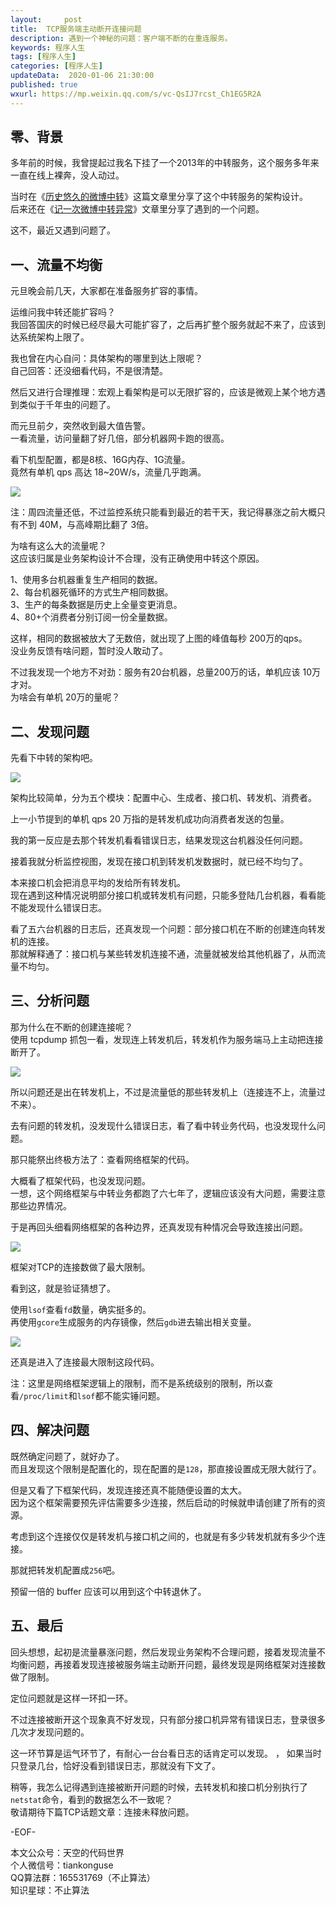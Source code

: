 ```yaml
---   
layout:     post  
title:  TCP服务端主动断开连接问题  
description: 遇到一个神秘的问题：客户端不断的在重连服务。  
keywords: 程序人生  
tags: [程序人生]    
categories: [程序人生]  
updateData:  2020-01-06 21:30:00  
published: true  
wxurl: https://mp.weixin.qq.com/s/vc-QsIJ7rcst_Ch1EG5R2A  
---  
```



## 零、背景  


多年前的时候，我曾提起过我名下挂了一个2013年的中转服务，这个服务多年来一直在线上裸奔，没人动过。  


当时在《[历史悠久的微博中转](https://mp.weixin.qq.com/s/pMOkTI3AQH227efc6mbWow)》这篇文章里分享了这个中转服务的架构设计。  
后来还在《[记一次微博中转异常](https://mp.weixin.qq.com/s/EOp9VRFKJIxJ7EFBnSFUIQ)》文章里分享了遇到的一个问题。  


这不，最近又遇到问题了。  


## 一、流量不均衡  


元旦晚会前几天，大家都在准备服务扩容的事情。  


运维问我中转还能扩容吗？  
我回答国庆的时候已经尽最大可能扩容了，之后再扩整个服务就起不来了，应该到达系统架构上限了。  


我也曾在内心自问：具体架构的哪里到达上限呢？  
自己回答：还没细看代码，不是很清楚。  


然后又进行合理推理：宏观上看架构是可以无限扩容的，应该是微观上某个地方遇到类似于千年虫的问题了。  


而元旦前夕，突然收到最大值告警。  
一看流量，访问量翻了好几倍，部分机器网卡跑的很高。  


看下机型配置，都是8核、16G内存、1G流量。  
竟然有单机 qps 高达 18~20W/s，流量几乎跑满。  


![](http://res.tiankonguse.com/images/2020/01/06/001.png)  


注：周四流量还低，不过监控系统只能看到最近的若干天，我记得暴涨之前大概只有不到 40M，与高峰期比翻了 3倍。  


为啥有这么大的流量呢？  
这应该归属是业务架构设计不合理，没有正确使用中转这个原因。  


1、使用多台机器重复生产相同的数据。  
2、每台机器死循环的方式生产相同数据。  
3、生产的每条数据是历史上全量变更消息。  
4、80+个消费者分别订阅一份全量数据。  


这样，相同的数据被放大了无数倍，就出现了上图的峰值每秒 200万的qps。  
没业务反馈有啥问题，暂时没人敢动了。  


不过我发现一个地方不对劲：服务有20台机器，总量200万的话，单机应该 10万才对。  
为啥会有单机 20万的量呢？  


## 二、发现问题  


先看下中转的架构吧。  


![](http://res.tiankonguse.com/images/2020/01/06/002.png)  


架构比较简单，分为五个模块：配置中心、生成者、接口机、转发机、消费者。  


上一小节提到的单机 qps 20 万指的是转发机成功向消费者发送的包量。  


我的第一反应是去那个转发机看看错误日志，结果发现这台机器没任何问题。  


接着我就分析监控视图，发现在接口机到转发机发数据时，就已经不均匀了。  


本来接口机会把消息平均的发给所有转发机。  
现在遇到这种情况说明部分接口机或转发机有问题，只能多登陆几台机器，看看能不能发现什么错误日志。  


看了五六台机器的日志后，还真发现一个问题：部分接口机在不断的创建连向转发机的连接。  
那就解释通了：接口机与某些转发机连接不通，流量就被发给其他机器了，从而流量不均匀。  


## 三、分析问题  


那为什么在不断的创建连接呢？  
使用 tcpdump 抓包一看，发现连上转发机后，转发机作为服务端马上主动把连接断开了。  


![](http://res.tiankonguse.com/images/2020/01/06/003.png)  


所以问题还是出在转发机上，不过是流量低的那些转发机上（连接连不上，流量过不来）。  


去有问题的转发机，没发现什么错误日志，看了看中转业务代码，也没发现什么问题。  


那只能祭出终极方法了：查看网络框架的代码。  


大概看了框架代码，也没发现问题。  
一想，这个网络框架与中转业务都跑了六七年了，逻辑应该没有大问题，需要注意那些边界情况。  


于是再回头细看网络框架的各种边界，还真发现有种情况会导致连接出问题。  


![](http://res.tiankonguse.com/images/2020/01/06/004.png)  


框架对TCP的连接数做了最大限制。  


看到这，就是验证猜想了。  


使用`lsof`查看`fd`数量，确实挺多的。  
再使用`gcore`生成服务的内存镜像，然后`gdb`进去输出相关变量。  


![](http://res.tiankonguse.com/images/2020/01/06/005.png)  


还真是进入了连接最大限制这段代码。  


注：这里是网络框架逻辑上的限制，而不是系统级别的限制，所以查看`/proc/limit`和`lsof`都不能实锤问题。  


## 四、解决问题  


既然确定问题了，就好办了。  
而且发现这个限制是配置化的，现在配置的是`128`，那直接设置成无限大就行了。  


但是又看了下框架代码，发现连接还真不能随便设置的太大。  
因为这个框架需要预先评估需要多少连接，然后启动的时候就申请创建了所有的资源。  


考虑到这个连接仅仅是转发机与接口机之间的，也就是有多少转发机就有多少个连接。  


那就把转发机配置成`256`吧。


预留一倍的 buffer 应该可以用到这个中转退休了。  


## 五、最后  


回头想想，起初是流量暴涨问题，然后发现业务架构不合理问题，接着发现流量不均衡问题，再接着发现连接被服务端主动断开问题，最终发现是网络框架对连接数做了限制。  


定位问题就是这样一环扣一环。  


不过连接被断开这个现象真不好发现，只有部分接口机异常有错误日志，登录很多几次才发现问题的。  


这一环节算是运气环节了，有耐心一台台看日志的话肯定可以发现。  ，
如果当时只登录几台，恰好没看到错误日志，那就没有下文了。  


稍等，我怎么记得遇到连接被断开问题的时候，去转发机和接口机分别执行了`netstat`命令，看到的数据怎么不一致呢？  
敬请期待下篇TCP话题文章：连接未释放问题。  


-EOF-  


本文公众号：天空的代码世界  
个人微信号：tiankonguse  
QQ算法群：165531769（不止算法）  
知识星球：不止算法  

